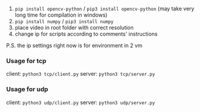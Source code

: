 1. ```pip install opencv-python``` / ```pip3 install opencv-python``` (may take very long time for compilation in windows)
2. ```pip install numpy``` / ```pip3 install numpy```
3. place video in root folder with correct resolution
4. change ip for scripts according to comments' instructions

P.S. the ip settings right now is for environment in 2 vm


### Usage for tcp
client: ```python3 tcp/client.py```
server: ```python3 tcp/server.py```

### Usage for udp
client: ```python3 udp/client.py```
server: ```python3 udp/server.py```
